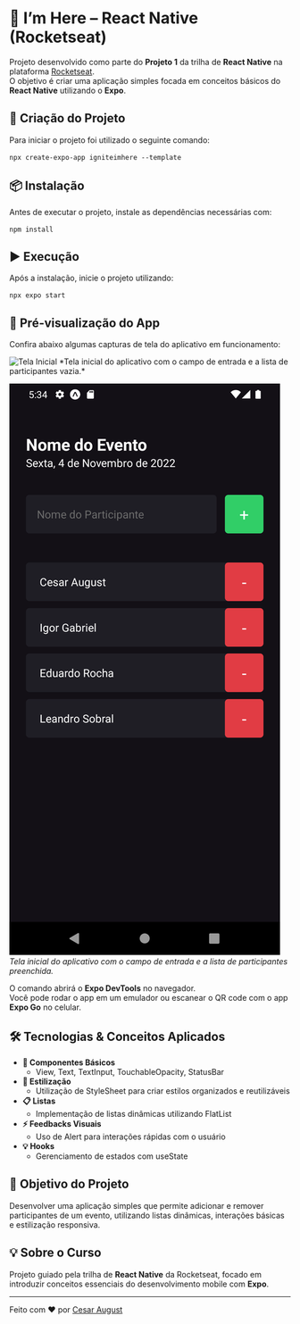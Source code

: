 # 🚀 I’m Here – React Native (Rocketseat)

Projeto desenvolvido como parte do **Projeto 1** da trilha de **React Native** na plataforma [Rocketseat](https://www.rocketseat.com.br/).  
O objetivo é criar uma aplicação simples focada em conceitos básicos do **React Native** utilizando o **Expo**.

## 📁 **Criação do Projeto**
Para iniciar o projeto foi utilizado o seguinte comando:
```
npx create-expo-app igniteimhere --template
```

## 📦 **Instalação**
Antes de executar o projeto, instale as dependências necessárias com:
```
npm install
```

## ▶️ **Execução**
Após a instalação, inicie o projeto utilizando:
```
npx expo start
```

## 📸 **Pré-visualização do App**

Confira abaixo algumas capturas de tela do aplicativo em funcionamento:

<img src="./assets/screensho_1.png" alt="Tela Inicial" width="100"/> 
*Tela inicial do aplicativo com o campo de entrada e a lista de participantes vazia.*

![Participante Adicionado](./assets/screenshot_02.png)  
*Tela inicial do aplicativo com o campo de entrada e a lista de participantes preenchida.*

O comando abrirá o **Expo DevTools** no navegador.  
Você pode rodar o app em um emulador ou escanear o QR code com o app **Expo Go** no celular.

## 🛠️ **Tecnologias & Conceitos Aplicados**
- **📱 Componentes Básicos**
  - View, Text, TextInput, TouchableOpacity, StatusBar  
- **🎨 Estilização**  
  - Utilização de StyleSheet para criar estilos organizados e reutilizáveis  
- **📋 Listas**  
  - Implementação de listas dinâmicas utilizando FlatList  
- **⚡ Feedbacks Visuais**  
  - Uso de Alert para interações rápidas com o usuário  
- **💡 Hooks**  
  - Gerenciamento de estados com useState  

## 📖 **Objetivo do Projeto**
Desenvolver uma aplicação simples que permite adicionar e remover participantes de um evento, utilizando listas dinâmicas, interações básicas e estilização responsiva.

## 💡 **Sobre o Curso**
Projeto guiado pela trilha de **React Native** da Rocketseat, focado em introduzir conceitos essenciais do desenvolvimento mobile com **Expo**.

---

Feito com ❤️ por [Cesar August](https://github.com/CesarAugst)
